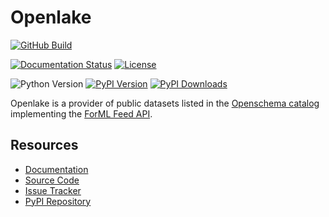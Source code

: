 <!--
 Licensed to the Apache Software Foundation (ASF) under one
 or more contributor license agreements.  See the NOTICE file
 distributed with this work for additional information
 regarding copyright ownership.  The ASF licenses this file
 to you under the Apache License, Version 2.0 (the
 "License"); you may not use this file except in compliance
 with the License.  You may obtain a copy of the License at

   http://www.apache.org/licenses/LICENSE-2.0

 Unless required by applicable law or agreed to in writing,
 software distributed under the License is distributed on an
 "AS IS" BASIS, WITHOUT WARRANTIES OR CONDITIONS OF ANY
 KIND, either express or implied.  See the License for the
 specific language governing permissions and limitations
 under the License.
-->

Openlake
========

[![GitHub Build](https://img.shields.io/github/workflow/status/formlio/openlake/CI%20Build/main)](https://github.com/formlio/openlake/actions/)

[![Documentation Status](https://readthedocs.org/projects/openlake/badge/?version=latest)](https://openlake.readthedocs.io/en/latest/)
[![License](https://img.shields.io/pypi/l/openlake)](http://www.apache.org/licenses/LICENSE-2.0.txt)

![Python Version](https://img.shields.io/pypi/pyversions/openlake)
[![PyPI Version](https://img.shields.io/pypi/v/openlake)](https://pypi.org/project/openlake/)
[![PyPI Downloads](https://img.shields.io/pypi/dm/openlake)](https://pypi.org/project/openlake/)


Openlake is a provider of public datasets listed in the
[Openschema catalog](https://openschema.readthedocs.io/en/latest/) implementing the
[ForML Feed API](https://docs.forml.io/en/latest/feed.html).

Resources
---------

* [Documentation](https://openlake.readthedocs.io/en/latest/)
* [Source Code](https://github.com/formlio/openlake/)
* [Issue Tracker](https://github.com/formlio/openlake/issues/)
* [PyPI Repository](https://pypi.org/project/openlake/)
